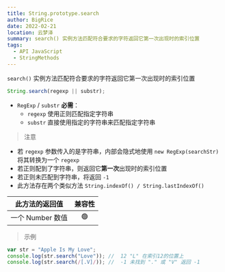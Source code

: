 ```yaml
---
title: String.prototype.search
author: BigRice
date: 2022-02-21
location: 云梦泽
summary: search() 实例方法匹配符合要求的字符返回它第一次出现时的索引位置
tags:
  - API JavaScript
  - StringMethods
---
```


`search()` 实例方法匹配符合要求的字符返回它第一次出现时的索引位置

```js
String.search(regexp || substr);
```

-    `RegExp` / `substr` **必需**：
     -    `regexp` 使用正则匹配指定字符串
     -    `substr` 直接使用指定的字符串来匹配指定字符串

> 注意
>

-   若  `regexp` 参数传入的是字符串，内部会隐式地使用 `new RegExp(searchStr)` 将其转换为一个  `regexp`
-   若正则配到了字符串，则返回它**第一次**出现时的索引位置
-   若正则未匹配到字符串，将返回 `-1`
-   此方法存在两个类似方法 `String.indexOf() / String.lastIndexOf()`

|  此方法的返回值  | 兼容性 |
| :--------------: | :----: |
| 一个 Number 数值 |   🟢   |

>  示例
>

```js
var str = "Apple Is My Love";
console.log(str.search("Love")); //  12 "L" 在索引12的位置上
console.log(str.search(/[.V]/)); //  -1 未找到 "." 或 "V" 返回 -1
```
